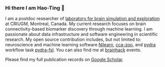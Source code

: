 ### Hi there I am Hao-Ting 👋

I am a postdoc researcher of [laboratory for brain simulation and exploration](https://github.com/SIMEXP) at CRIUGM, Montreal, Canada. My current research focuses on brain connectivity-based biomarker discovery through machine learning. I am passionate about data infrastructure and software engineering in scientific research. My open source contribution includes, but not limited to: neuroscience and machine learning software [Nilearn](https://github.com/nilearn/nilearn), [cca-zoo](https://github.com/jameschapman19/cca_zoo/), and [pydra](https://github.com/nipype/pydra) workflow task [pydra-fsl](https://github.com/nipype/pydra-fsl). You can also find me at [brainhack](https://brainhack.org/) events. 

Please find my full publication records on [Google Scholar](https://scholar.google.com/citations?hl=en&user=FrlzI8IAAAAJ).  

<!--
**htwangtw/htwangtw** is a ✨ _special_ ✨ repository because its `README.md` (this file) appears on your GitHub profile.

Here are some ideas to get you started:

- 🔭 I’m currently working on ...
- 🌱 I’m currently learning ...
- 👯 I’m looking to collaborate on ...
- 🤔 I’m looking for help with ...
- 💬 Ask me about ...
- 📫 How to reach me: ...
- 😄 Pronouns: ...
- ⚡ Fun fact: ...
-->
